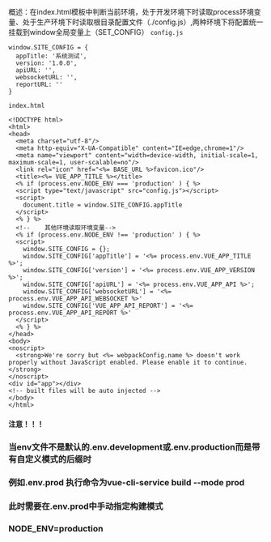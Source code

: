 概述：在index.html模板中判断当前环境，处于开发环境下时读取process环境变量、处于生产环境下时读取根目录配置文件（./config.js）,两种环境下将配置统一挂载到window全局变量上（SET_CONFIG）
`config.js`
```
window.SITE_CONFIG = {
  appTitle: '系统测试',
  version: '1.0.0',
  apiURL: '',
  websocketURL: '',
  reportURL: ''
}
```

`index.html`
```
<!DOCTYPE html>
<html>
<head>
  <meta charset="utf-8"/>
  <meta http-equiv="X-UA-Compatible" content="IE=edge,chrome=1"/>
  <meta name="viewport" content="width=device-width, initial-scale=1, maximum-scale=1, user-scalable=no"/>
  <link rel="icon" href="<%= BASE_URL %>favicon.ico"/>
  <title><%= VUE_APP_TITLE %></title>
  <% if (process.env.NODE_ENV === 'production' ) { %>
  <script type="text/javascript" src="config.js"></script>
  <script>
    document.title = window.SITE_CONFIG.appTitle
  </script>
  <% } %>
  <!--    其他环境读取环境变量-->
  <% if (process.env.NODE_ENV !== 'production' ) { %>
  <script>
    window.SITE_CONFIG = {};
    window.SITE_CONFIG['appTitle'] = '<%= process.env.VUE_APP_TITLE %>';
    window.SITE_CONFIG['version'] = '<%= process.env.VUE_APP_VERSION %>';
    window.SITE_CONFIG['apiURL'] = '<%= process.env.VUE_APP_API %>';
    window.SITE_CONFIG['websocketURL'] = '<%= process.env.VUE_APP_API_WEBSOCKET %>'
    window.SITE_CONFIG['VUE_APP_API_REPORT'] = '<%= process.env.VUE_APP_API_REPORT %>'
  </script>
  <% } %>
</head>
<body>
<noscript>
  <strong>We're sorry but <%= webpackConfig.name %> doesn't work properly without JavaScript enabled. Please enable it to continue.</strong>
</noscript>
<div id="app"></div>
<!-- built files will be auto injected -->
</body>
</html>

```

#### 注意！！！

### 当env文件不是默认的.env.development或.env.production而是带有自定义模式的后缀时 
### 例如.env.prod 执行命令为vue-cli-service build --mode prod

### 此时需要在.env.prod中手动指定构建模式
### NODE_ENV=production